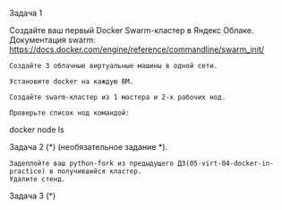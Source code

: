 Задача 1

Создайте ваш первый Docker Swarm-кластер в Яндекс Облаке. Документация swarm: https://docs.docker.com/engine/reference/commandline/swarm_init/

    Создайте 3 облачные виртуальные машины в одной сети.

    Установите docker на каждую ВМ.

    Создайте swarm-кластер из 1 мастера и 2-х рабочих нод.

    Проверьте список нод командой:

docker node ls

Задача 2 (*) (необязательное задание *).

    Задеплойте ваш python-fork из предыдущего ДЗ(05-virt-04-docker-in-practice) в получившийся кластер.
    Удалите стенд.

Задача 3 (*)
